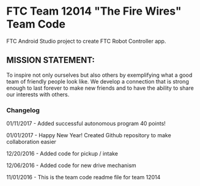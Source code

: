 # FTC Team 12014 "The Fire Wires" Team Code
FTC Android Studio project to create FTC Robot Controller app.

## MISSION STATEMENT:
To inspire not only ourselves but also others by exemplifying what a good team of friendly people look like. We develop a connection that is strong enough to last forever to make new friends and to have the ability to share our interests with others.

### Changelog
01/11/2017  - Added successful autonomous program 40 points!

01/01/2017  - Happy New Year! Created Github repository to make collaboration easier

12/20/2016  - Added code for pickup / intake

12/06/2016  - Added code for new drive mechanism

11/01/2016  - This is the team code readme file for team 12014

